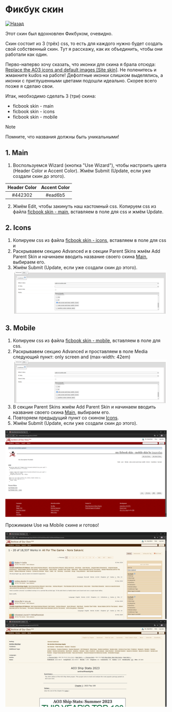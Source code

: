 # Фикбук скин

[![Назад](https://img.shields.io/badge/Назад-blue.svg)](https://github.com/improfan/ao3-skins)

Этот скин был вдохновлен Фикбуком, очевидно.

Скин состоит из 3 (трёх) css, то есть для каждого нужно будет создать свой собственный скин. Тут я расскажу, как их объединить, чтобы они работали как один.

Перво-наперво хочу сказать, что иконки для скина я брала отсюда: [Replace the AO3 icons and default images [Site skin]](https://archiveofourown.gay/works/54831748). Не поленитесь и жмакните kudos на работе! Дефолтные иконки слишком выделялись, а иконки с приглушенными цветами подошли идеально. Скорее всего позже я сделаю свои.

Итак, необходимо сделать 3 (три) скина: 

- ficbook skin - main
- ficbook skin - icons
- ficbook skin - mobile

> [!NOTE]
> Помните, что названия должны быть уникальными! 

## 1. Main

1. Воспользуемся Wizard (кнопка "Use Wizard"), чтобы настроить цвета (Header Color и Accent Color). Жмём Submit (Update, если уже создали скин до этого).

| Header Color | Accent Color |
| :----------: | :----------: |
| #442302      | #ead6b5 |

2. Жмём Edit, чтобы закинуть наш кастомный css. Копируем css из файла [ficbook skin - main](/ficbook%20skin/ficbook%20skin%20-%20main.css), вставляем в поле для css и жмём Update.

## 2. Icons

1. Копируем css из файла [ficbook skin - icons](/ficbook%20skin/ficbook%20skin%20-%20icons.css), вставляем в поле для css и 
2. Раскрывавем секцию Advanced и в секции Parent Skins жмём Add Parent Skin и начинаем вводить название своего скина [Main](#1-main), выбираем его.
3. Жмём Submit (Update, если уже создали скин до этого).
   ![mobile](/images/advanced-section.png)

## 3. Mobile

1. Копируем css из файла [ficbook skin - mobile](/ficbook%20skin/ficbook%20skin%20-%20mobile.css), вставляем в поле для css. 
2. Раскрывавем секцию Advanced и проставляем в поле Media следующий пункт: only screen and (max-width: 42em)
![mobile](/images/advanced-section.png)
3. В секции Parent Skins жмём Add Parent Skin и начинаем вводить название своего скина [Main](#1-main), выбираем его.
4. Повторяем предыдущий пункт со скином [Icons](#2-icons).
4. Жмём Submit (Update, если уже создали скин до этого).

![mobile skin](/images/mobile-skin.png)

Прожимаем Use на Mobile скине и готово!

![skin showcase](/images/skin-showcase-1.png)
![skin showcase](/images/skin-showcase-2.png)
